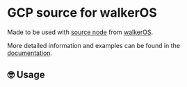 # GCP source for walkerOS

Made to be used with
[source node](https://www.npmjs.com/package/@elbwalker/source-node) from
[walkerOS](https://github.com/elbwalker/walkerOS).

More detailed information and examples can be found in the
[documentation](https://www.elbwalker.com/docs/sources/gcp).

## 🤓 Usage
